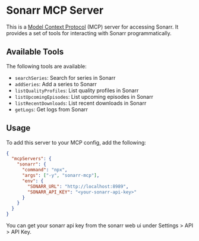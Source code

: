 # Sonarr MCP Server

This is a [Model Context Protocol](https://modelcontextprotocol.org) (MCP) server for accessing Sonarr. It provides a set of tools for interacting with Sonarr programmatically.

## Available Tools

The following tools are available:

- `searchSeries`: Search for series in Sonarr
- `addSeries`: Add a series to Sonarr
- `listQualityProfiles`: List quality profiles in Sonarr
- `listUpcomingEpisodes`: List upcoming episodes in Sonarr
- `listRecentDownloads`: List recent downloads in Sonarr
- `getLogs`: Get logs from Sonarr

## Usage

To add this server to your MCP config, add the following:

```json
{
  "mcpServers": {
    "sonarr": {
      "command": "npx",
      "args": ["-y", "sonarr-mcp"],
      "env": {
        "SONARR_URL": "http://localhost:8989",
        "SONARR_API_KEY": "<your-sonarr-api-key>"
      }
    }
  }
}
```

You can get your sonarr api key from the sonarr web ui under Settings > API > API Key.

